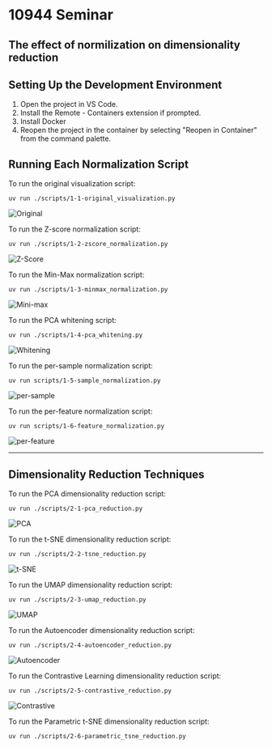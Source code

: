 # 10944 Seminar

## The effect of normilization on dimensionality reduction

## Setting Up the Development Environment
1. Open the project in VS Code.
2. Install the Remote - Containers extension if prompted.
3. Install Docker
4. Reopen the project in the container by selecting "Reopen in Container" from the command palette.

## Running Each Normalization Script
To run the original visualization script:
  ```
  uv run ./scripts/1-1-original_visualization.py
  ```

![Original](./images/1-1-original_visualization.png)

To run the Z-score normalization script:
  ```
  uv run ./scripts/1-2-zscore_normalization.py
  ```

![Z-Score](./images/1-2-zscore_normalization.png)


To run the Min-Max normalization script:
  ```
  uv run ./scripts/1-3-minmax_normalization.py
  ```

![Mini-max](./images/1-3-minmax_normalization.png)

To run the PCA whitening script:
  ```
  uv run ./scripts/1-4-pca_whitening.py
  ```

![Whitening](./images/1-4-pca_whitening.png)

To run the per-sample normalization script:
  ```
  uv run scripts/1-5-sample_normalization.py
  ```

![per-sample](./images/1-5-per_feature_normalization.png)

To run the per-feature normalization script:
  ```
  uv run scripts/1-6-feature_normalization.py
  ```

![per-feature](./images/1-6-per_sample_normalization.png)

------

## Dimensionality Reduction Techniques

To run the PCA dimensionality reduction script:
```
uv run ./scripts/2-1-pca_reduction.py
```

![PCA](./images/2-1-pca_reduction.png)

To run the t-SNE dimensionality reduction script:
```
uv run ./scripts/2-2-tsne_reduction.py
```

![t-SNE](./images/2-2-tsne_reduction.png)

To run the UMAP dimensionality reduction script:
```
uv run ./scripts/2-3-umap_reduction.py
```

![UMAP](./images/2-3-umap_reduction.png)

To run the Autoencoder dimensionality reduction script:
```
uv run ./scripts/2-4-autoencoder_reduction.py
```

![Autoencoder](./images/2-4-autoencoder_reduction.png)

To run the Contrastive Learning dimensionality reduction script:
```
uv run ./scripts/2-5-contrastive_reduction.py
```

![Contrastive](./images/2-5-contrastive_reduction.png)

To run the Parametric t-SNE dimensionality reduction script:
```
uv run ./scripts/2-6-parametric_tsne_reduction.py
```
